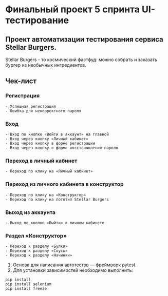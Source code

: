 # Финальный проект 5 спринта UI-тестирование

## Проект автоматизации тестирования сервиса Stellar Burgers. 
Stellar Burgers - то космический фастфуд: можно собрать и заказать бургер из необычных ингредиентов.

## Чек-лист

### Регистрация

	- Успешная регистрация 
	- Ошибка для некорректного пароля 

### Вход

	- Вход по кнопке «Войти в аккаунт» на главной
    - Вход через кнопку «Личный кабинет»
    - Вход через кнопку в форме регистрации
    - Вход через кнопку в форме восстановления пароля

### Переход в личный кабинет

	- Переход по клику на «Личный кабинет»

### Переход из личного кабинета в конструктор 

	- Переход по клику на «Конструктор»
	- Переход по клику на логотип Stellar Burgers

### Выход из аккаунта

	- Выход по кнопке «Выйти» в личном кабинете

### Раздел «Конструктор»

	- Переход к разделу «Булки»
	- Переход к разделу «Соусы»
	- Переход к разделу «Начинки»

1. Основа для написания автотестов — фреймворк pytest.
2. Для установки зависимостей необходимо выполнить:
```
pip install 
pip install selenium
pip install freeze
```